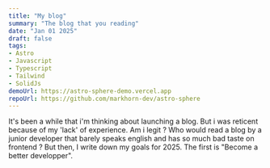 ```yaml
---
title: "My blog"
summary: "The blog that you reading"
date: "Jan 01 2025"
draft: false
tags:
- Astro
- Javascript
- Typescript
- Tailwind
- SolidJs
demoUrl: https://astro-sphere-demo.vercel.app
repoUrl: https://github.com/markhorn-dev/astro-sphere
---
```


It's been a while that i'm thinking about launching a blog. But i was reticent because of my 'lack' of experience. Am i legit ?
Who would read a blog by a junior developer that barely speaks english and has so much bad taste on frontend ?
But then, I write down my goals for 2025. The first is "Become a better developper".  

